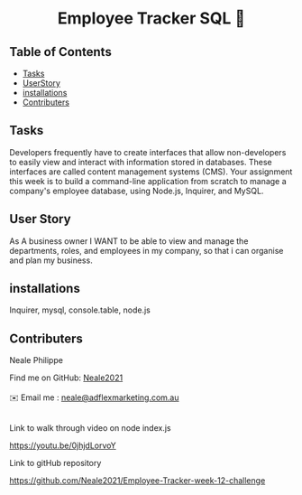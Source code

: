 <h1 align="center">Employee Tracker SQL 👋</h1>
  
## Table of Contents
- [Tasks](#Tasks)
- [UserStory](#UserStory)
- [installations](#installations)
- [Contributers](#contributers)

## Tasks
Developers frequently have to create interfaces that allow non-developers to easily view and interact with information stored in databases. These interfaces are called content management systems (CMS). Your assignment this week is to build a command-line application from scratch to manage a company's employee database, using Node.js, Inquirer, and MySQL.

## User Story
 As A business owner I WANT to be able to view and manage the departments, roles, and employees in my company, so that i can organise and plan my business.

## installations
 Inquirer, mysql, console.table, node.js

## Contributers
Neale Philippe

Find me on GitHub: [Neale2021](https://github.com/Neale2021)<br />
<br />
✉️ Email me : neale@adflexmarketing.com.au<br /><br />

Link to walk through video on node index.js

https://youtu.be/0jhjdLorvoY

Link to gitHub repository

https://github.com/Neale2021/Employee-Tracker-week-12-challenge
    
